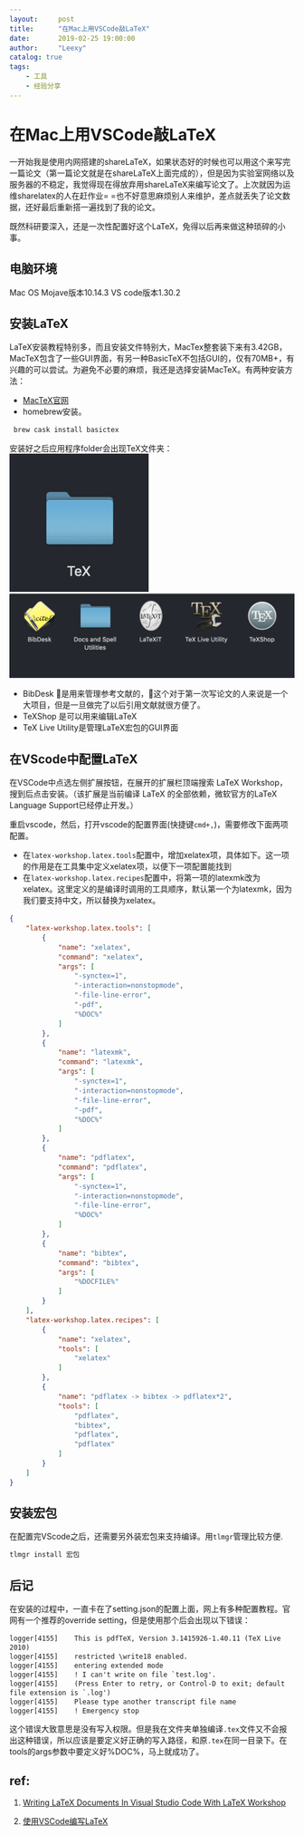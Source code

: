 ```yaml
---
layout:     post
title:      "在Mac上用VSCode敲LaTeX"
date:       2019-02-25 19:00:00
author:     "Leexy"
catalog: true
tags:
    - 工具
    - 经验分享
---
```

# 在Mac上用VSCode敲LaTeX

一开始我是使用内网搭建的shareLaTeX，如果状态好的时候也可以用这个来写完一篇论文（第一篇论文就是在shareLaTeX上面完成的），但是因为实验室网络以及服务器的不稳定，我觉得现在得放弃用shareLaTeX来编写论文了。上次就因为运维sharelatex的人在赶作业= =也不好意思麻烦别人来维护，差点就丢失了论文数据，还好最后重新搭一遍找到了我的论文。

既然科研要深入，还是一次性配置好这个LaTeX，免得以后再来做这种琐碎的小事。

## 电脑环境

  Mac OS Mojave版本10.14.3
  VS code版本1.30.2

## 安装LaTeX

 LaTeX安装教程特别多，而且安装文件特别大，MacTex整套装下来有3.42GB，MacTeX包含了一些GUI界面，有另一种BasicTeX不包括GUI的，仅有70MB+，有兴趣的可以尝试。为避免不必要的麻烦，我还是选择安装MacTeX。有两种安装方法：
 - [MacTeX官网](http://www.tug.org/mactex/)
 - homebrew安装。

 ``` c
  brew cask install basictex
 ```

 安装好之后应用程序folder会出现TeX文件夹：
 ![tex-folder](/img/post_img/2019-02-25/Tex-folder.png)
 ![tex-folder-content](/img/post_img/2019-02-25/tex-folder-contents.png)

- BibDesk 是用来管理参考文献的，这个对于第一次写论文的人来说是一个大项目，但是一旦做完了以后引用文献就很方便了。
- TeXShop 是可以用来编辑LaTeX
- TeX Live Utility是管理LaTeX宏包的GUI界面

## 在VScode中配置LaTeX

在VSCode中点选左侧扩展按钮，在展开的扩展栏顶端搜索 LaTeX Workshop，搜到后点击安装。（该扩展是当前编译 LaTeX 的全部依赖，微软官方的LaTeX Language Support已经停止开发。）

重启vscode，然后，打开vscode的配置界面(快捷键`cmd+,`)，需要修改下面两项配置。

- 在`latex-workshop.latex.tools`配置中，增加xelatex项，具体如下。这一项的作用是在工具集中定义xelatex项，以便下一项配置能找到
- 在`latex-workshop.latex.recipes`配置中，将第一项的latexmk改为xelatex。这里定义的是编译时调用的工具顺序，默认第一个为latexmk，因为我们要支持中文，所以替换为xelatex。

``` JSON
{
    "latex-workshop.latex.tools": [
        {
            "name": "xelatex",
            "command": "xelatex",
            "args": [
                "-synctex=1",
                "-interaction=nonstopmode",
                "-file-line-error",
                "-pdf",
                "%DOC%"
            ]
        },
        {
            "name": "latexmk",
            "command": "latexmk",
            "args": [
                "-synctex=1",
                "-interaction=nonstopmode",
                "-file-line-error",
                "-pdf",
                "%DOC%"
            ]
        },
        {
            "name": "pdflatex",
            "command": "pdflatex",
            "args": [
                "-synctex=1",
                "-interaction=nonstopmode",
                "-file-line-error",
                "%DOC%"
            ]
        },
        {
            "name": "bibtex",
            "command": "bibtex",
            "args": [
                "%DOCFILE%"
            ]
        }
    ],
    "latex-workshop.latex.recipes": [
        {
            "name": "xelatex",
            "tools": [
                "xelatex"
            ]
        },
        {
            "name": "pdflatex -> bibtex -> pdflatex*2",
            "tools": [
                "pdflatex",
                "bibtex",
                "pdflatex",
                "pdflatex"
            ]
        }
    ]
}
```

## 安装宏包

在配置完VScode之后，还需要另外装宏包来支持编译。用`tlmgr`管理比较方便.

``` c
tlmgr install 宏包
```

## 后记

在安装的过程中，一直卡在了setting.json的配置上面，网上有多种配置教程。官网有一个推荐的override setting，但是使用那个后会出现以下错误：

```
logger[4155]    This is pdfTeX, Version 3.1415926-1.40.11 (TeX Live 2010)
logger[4155]    restricted \write18 enabled.
logger[4155]    entering extended mode
logger[4155]    ! I can't write on file `test.log'.
logger[4155]    (Press Enter to retry, or Control-D to exit; default file extension is `.log')
logger[4155]    Please type another transcript file name
logger[4155]    ! Emergency stop
```

这个错误大致意思是没有写入权限。但是我在文件夹单独编译`.tex`文件又不会报出这种错误，所以应该是要定义好正确的写入路径，和原`.tex`在同一目录下。在tools的args参数中要定义好%DOC%，马上就成功了。



## ref:

1. [Writing LaTeX Documents In Visual Studio Code With LaTeX Workshop](https://medium.com/@rcpassos/writing-latex-documents-in-visual-studio-code-with-latex-workshop-d9af6a6b2815)

2. [使用VSCode编写LaTeX](https://zhuanlan.zhihu.com/p/38178015)